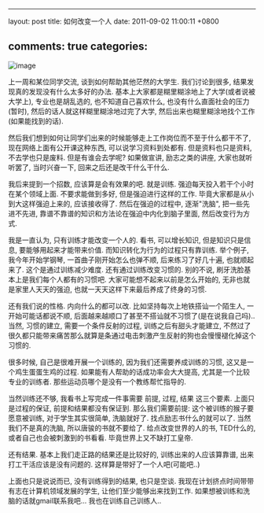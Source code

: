 
---
layout: post
title: 如何改变一个人
date: 2011-09-02 11:00:11 +0800

comments: true
categories: 
---

![image](http://3forward.com/wp-content/uploads/2011/05/TrainingCenter.jpg)

上一周和某位同学交流, 谈到如何帮助其他茫然的大学生. 我们讨论到很多,
结果发现真的发现没有什么太多好的办法.
基本上大家都是糊里糊涂地上了大学(或者说被大学上), 专业也是胡乱选的,
也不知道自己喜欢什么, 也没有什么直面社会的压力(暂时),
然后的话人就这样糊里糊涂地过完了大学,
然后出来也糊里糊涂地找个工作(如果能找到的话).

然后我们想到如何让同学们出来的时候能够走上工作岗位而不至于什么都干不了,
现在网络上面有公开课这种东西, 可以说学习资料到处都有.
但是资料也只是资料, 不去学也只是废料. 但是有谁会去学呢? 如果做宣讲,
励志之类的讲座, 大家也就听听罢了, 当时兴奋一下,
回来之后还是改干什么干什么.

我后来提到一个招数, 应该算是会有效果的吧. 就是训练.
强迫每天投入若干个小时在某个领域上面. 不要求能做到多好,
但是强迫进行这样的工作. 毕竟大家都是从小到大这样强迫上来的,
应该接收得了. 然后在强迫的过程中, 逐渐"洗脑", 把一些先进不先进,
靠谱不靠谱的知识和方法论在强迫中内化到脑子里面, 然后改变行为方式.

我是一直认为, 只有训练才能改变一个人的. 看书, 可以增长知识,
但是知识只是信息, 要能够用起来才能带来价值.
而知识转化为行为的过程只有靠训练. 举个例子, 我今年开始学钢琴,
一首曲子刚开始怎么也弹不顺, 后来练习了好几十遍, 也就顺起来了.
这个是通过训练减少难度. 还有通过训练改变习惯的. 别的不说,
刷牙洗脸基本上是我们每个人都有的习惯吧.
大家可能想不起来以前是怎么开始的, 无非也就是家里人天天的强迫,
也就一天天这样下来最后养成了终身的习惯.

还有我们说的性格. 内向什么的都可以改. 比如坚持每次上地铁搭讪一个陌生人,
一开始可能话都说不顺,
后面越来越顺口了甚至不搭讪就不习惯了(是在说我自己吗).. 当然, 习惯的建立,
需要一个条件反射的过程, 训练之后有甜头才能建立,
不然过了很久都只能带来痛苦那么就算是条通过电击刺激产生反射的狗也会慢慢褪化掉这个习惯的.

很多时候, 自己是很难开展一个训练的, 因为我们还需要养成训练的习惯,
这又是一个鸡生蛋蛋生鸡的过程. 如果能有人帮助的话成功率会大大提高,
尤其是一个比较专业的训练者. 那些运动员哪个是没有一个教练帮忙指导的.

当然训练还不够, 我看书上写完成一件事需要 前提, 过程, 结果 这三个要素.
上面只是过程的保证, 前提和结果都没有保证到. 那么我们需要前提:
这个被训练的猴子要愿意被训练, 对于学生其实很简单, 洗脑就好了.
找点励志书什么的就可以了. 当然我们不是真的洗脑, 所以唐骏的书就不要给了.
给点改变世界的人的书, TED什么的, 或者自己也会被刺激到的书看看.
毕竟世界上又不缺打工皇帝.

还有结果. 基本上我们走正路的结果还是比较好的, 训练出来的人应该算靠谱,
出来打工干活应该是没有问题的. 这样算是带好了一个人吧(可能吧..)

上面也只是说说而已, 没有训练得到的结果, 也只是空谈.
我现在计划挤点时间带带有志在计算机领域发展的学生,
让他们至少能够出来找到工作. 如果想被训练和洗脑的话就gmail联系我吧...
我也在训练自己训练人..
